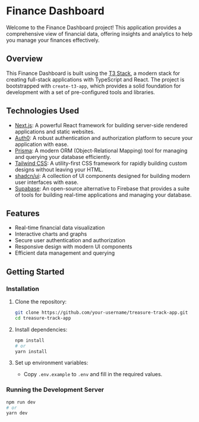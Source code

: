 # Finance Dashboard

Welcome to the Finance Dashboard project! This application provides a comprehensive view of financial data, offering insights and analytics to help you manage your finances effectively.

## Overview

This Finance Dashboard is built using the [T3 Stack](https://create.t3.gg/), a modern stack for creating full-stack applications with TypeScript and React. The project is bootstrapped with `create-t3-app`, which provides a solid foundation for development with a set of pre-configured tools and libraries.

## Technologies Used

- [Next.js](https://nextjs.org/): A powerful React framework for building server-side rendered applications and static websites.
- [Auth0](https://auth0.com/): A robust authentication and authorization platform to secure your application with ease.
- [Prisma](https://www.prisma.io/): A modern ORM (Object-Relational Mapping) tool for managing and querying your database efficiently.
- [Tailwind CSS](https://tailwindcss.com/): A utility-first CSS framework for rapidly building custom designs without leaving your HTML.
- [shadcn/ui](https://shadcn.dev/ui): A collection of UI components designed for building modern user interfaces with ease.
- [Supabase](https://supabase.com/): An open-source alternative to Firebase that provides a suite of tools for building real-time applications and managing your database.

## Features

- Real-time financial data visualization
- Interactive charts and graphs
- Secure user authentication and authorization
- Responsive design with modern UI components
- Efficient data management and querying

## Getting Started

### Installation

1. Clone the repository:
    ```sh
    git clone https://github.com/your-username/treasure-track-app.git
    cd treasure-track-app
    ```

2. Install dependencies:
    ```sh
    npm install
    # or
    yarn install
    ```

3. Set up environment variables:
    - Copy `.env.example` to `.env` and fill in the required values.

### Running the Development Server

```sh
npm run dev
# or
yarn dev
